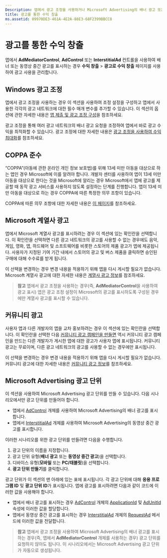 ```yaml
---
Description: 앱에서 광고 조정을 사용하거나 Microsoft Advertising의 배너 광고 또는 동영상 중간 광고를 표시하는 경우 수익 창출 &gt; 광고를 통한 수익 창출 페이지를 사용하여 광고 사용을 관리할 수 있습니다.
title: 광고를 통한 수익 창출
ms.assetid: 09970DE3-461A-4E2A-88E3-68F2399BBCC8
---
```


# 광고를 통한 수익 창출


앱에서 **AdMediatorControl**, **AdControl** 또는 **InterstitialAd** 컨트롤을 사용하여 배너 또는 동영상 중간 광고를 표시하는 경우 **수익 창출** &gt; **광고로 수익 창출** 페이지를 사용하여 광고 사용을 관리합니다.

## Windows 광고 조정


앱에서 광고 조정을 사용하는 경우 이 섹션을 사용하여 조정 설정을 구성하고 앱에서 사용한 각각의 광고 네트워크에 대한 필수 매개 변수를 추가할 수 있습니다. 이 섹션의 옵션에 관한 자세한 내용은 [앱 제출 및 광고 조정 구성](https://msdn.microsoft.com/library/windows/apps/mt219689)을 참조하세요.

광고 조정을 통해 여러 광고 네트워크의 배너 광고 요청을 조정하여 앱에서 바로 광고 수익을 최적화할 수 있습니다. 광고 조정에 대한 자세한 내용은 [광고 조정을 사용하여 수익 최대화](https://msdn.microsoft.com/library/windows/apps/mt219691)를 참조하세요.

## COPPA 준수

“COPPA”(아동에 관한 온라인 개인 정보 보호법)를 위해 13세 미만 아동을 대상으로 하는 앱인 경우 Microsoft에 이를 알려야 합니다. 개발자 센터를 사용하여 앱이 13세 미만 아동을 대상으로 한다는 것을 Microsoft에 알리는 경우 Microsoft에서 앱에 광고를 제공할 때 동작 광고 서비스를 사용하지 않도록 설정하는 단계를 진행합니다. 앱이 13세 미만 아동을 대상으로 하는 경우 COPPA에 따른 특정한 의무 조항이 있습니다.

COPPA에 따른 의무 조항에 대한 자세한 내용은 [이 페이지](http://go.microsoft.com/fwlink/p/?linkid=536558)를 참조하세요.

## Microsoft 계열사 광고

앱에서 Microsoft 계열사 광고를 표시하려는 경우 이 섹션에 있는 확인란을 선택합니다. 이 확인란을 선택하면 다른 광고 네트워크의 광고를 사용할 수 없는 경우에도 음악, 게임, 영화, 앱, 하드웨어 및 소프트웨어를 비롯한 스토어의 제품 광고가 앱에 제공됩니다. 사용자가 지정된 기여 기간 내에서 스토어의 광고 및 버스 제품을 클릭하면 승인된 구매에 대해 수수료를 받게 됩니다.

이 선택을 변경하는 경우 변경 내용을 적용하기 위해 앱을 다시 게시할 필요가 없습니다. Microsoft 계열사 광고에 대한 자세한 내용은 [계열사 광고 정보](about-affiliate-ads.md)를 참조하세요.

> **참고** 앱에서 광고 조정을 사용하는 경우(즉, **AdMediatorControl**을 사용하여 광고 표시) 앱은 광고 조정 설정이 Microsoft의 광고를 표시하도록 구성된 경우에만 계열사 광고를 표시할 수 있습니다.

## 커뮤니티 광고

사용자 앱과 다른 개발자의 앱을 교차 홍보하려는 경우 이 섹션에 있는 확인란을 선택합니다. 이 확인란을 선택한 다음 [커뮤니티 광고 캠페인을 만들면](create-an-ad-campaign-for-your-app.md) 역시 커뮤니티 광고 캠페인을 만드는 다른 개발자가 게시한 앱에 대한 광고가 사용자 앱에 표시됩니다. 커뮤니티 광고는 무료이며, 다른 광고 네트워크의 광고를 사용할 수 없는 경우에만 표시됩니다.

이 선택을 변경하는 경우 변경 내용을 적용하기 위해 앱을 다시 게시할 필요가 없습니다. 커뮤니티 광고에 대한 자세한 내용은 [커뮤니티 광고 정보](about-community-ads.md)를 참조하세요.

## Microsoft Advertising 광고 단위

이 섹션을 사용하여 Microsoft Advertising 광고 단위를 만들 수 있습니다. 다음 시나리오에서만 광고 단위를 만들어야 합니다.

-   앱에서 [AdControl](https://msdn.microsoft.com/library/mt313154.aspx) 개체를 사용하여 Microsoft Advertising의 배너 광고를 표시합니다.
-   앱에서 [InterstitialAd](https://msdn.microsoft.com/library/mt313189.aspx) 개체를 사용하여 Microsoft Advertising의 동영상 중간 광고를 표시합니다.

이러한 시나리오를 위한 광고 단위를 만들려면 다음을 수행합니다.

1.  광고 단위의 이름을 지정합니다.
2.  광고 단위 유형(**배너 광고** 또는 **동영상 중간 광고**)을 선택합니다.
3.  디바이스 유형(**모바일** 또는 **PC/태블릿**)을 선택합니다.
4.  **광고 단위 만들기**를 클릭합니다.

광고 단위가 이 섹션의 맨 아래에 있는 표에 표시됩니다. 각 광고 단위에 대해 **응용 프로그램 ID** 및 **광고 단위 ID**가 표시됩니다. 앱에 광고를 표시하려면 다음과 같이 코드에 이러한 값을 사용해야 합니다.

-   앱에서 배너 광고를 표시하는 경우 [AdControl](https://msdn.microsoft.com/library/mt313154.aspx) 개체의 [ApplicationId](https://msdn.microsoft.com/library/mt313174.aspx) 및 [AdUnitId](https://msdn.microsoft.com/library/mt313171.aspx) 속성에 이러한 값을 할당합니다.
-   앱에서 동영상 중간 광고를 표시하는 경우 [InterstitialAd](https://msdn.microsoft.com/library/mt313189.aspx) 개체의 [RequestAd](https://msdn.microsoft.com/library/mt313192.aspx) 메서드에 이러한 값을 전달합니다.

> **참고** 앱에서 광고 조정을 사용하여 Microsoft Advertising의 배너 광고를 표시하는 경우(즉, 앱에서 **AdMediatorControl** 개체를 사용하는 경우) 광고 단위를 요청하지 않아도 됩니다. 이 시나리오에서는 Microsoft Advertising 광고 단위가 자동으로 생성됩니다.

 

 

 


<!--HONumber=Mar16_HO5-->


